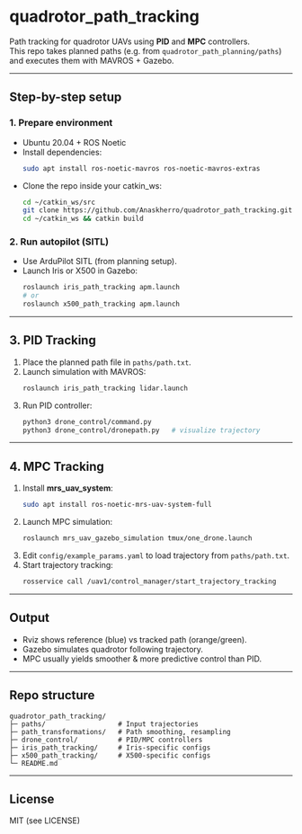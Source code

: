 # quadrotor_path_tracking

Path tracking for quadrotor UAVs using **PID** and **MPC** controllers.  
This repo takes planned paths (e.g. from `quadrotor_path_planning/paths`) and executes them with MAVROS + Gazebo.

---

## Step-by-step setup

### 1. Prepare environment
- Ubuntu 20.04 + ROS Noetic  
- Install dependencies:
  ```bash
  sudo apt install ros-noetic-mavros ros-noetic-mavros-extras
  ```
- Clone the repo inside your catkin_ws:
  ```bash
  cd ~/catkin_ws/src
  git clone https://github.com/Anaskherro/quadrotor_path_tracking.git
  cd ~/catkin_ws && catkin build
  ```

### 2. Run autopilot (SITL)
- Use ArduPilot SITL (from planning setup).
- Launch Iris or X500 in Gazebo:
  ```bash
  roslaunch iris_path_tracking apm.launch
  # or
  roslaunch x500_path_tracking apm.launch
  ```

---

## 3. PID Tracking
1. Place the planned path file in `paths/path.txt`.  
2. Launch simulation with MAVROS:
   ```bash
   roslaunch iris_path_tracking lidar.launch
   ```
3. Run PID controller:
   ```bash
   python3 drone_control/command.py
   python3 drone_control/dronepath.py   # visualize trajectory
   ```

---

## 4. MPC Tracking
1. Install **mrs_uav_system**:
   ```bash
   sudo apt install ros-noetic-mrs-uav-system-full
   ```
2. Launch MPC simulation:
   ```bash
   roslaunch mrs_uav_gazebo_simulation tmux/one_drone.launch
   ```
3. Edit `config/example_params.yaml` to load trajectory from `paths/path.txt`.  
4. Start trajectory tracking:
   ```bash
   rosservice call /uav1/control_manager/start_trajectory_tracking
   ```

---

## Output
- Rviz shows reference (blue) vs tracked path (orange/green).  
- Gazebo simulates quadrotor following trajectory.  
- MPC usually yields smoother & more predictive control than PID.

---

## Repo structure

```
quadrotor_path_tracking/
├─ paths/                  # Input trajectories
├─ path_transformations/   # Path smoothing, resampling
├─ drone_control/          # PID/MPC controllers
├─ iris_path_tracking/     # Iris-specific configs
├─ x500_path_tracking/     # X500-specific configs
└─ README.md
```

---

## License
MIT (see LICENSE)
